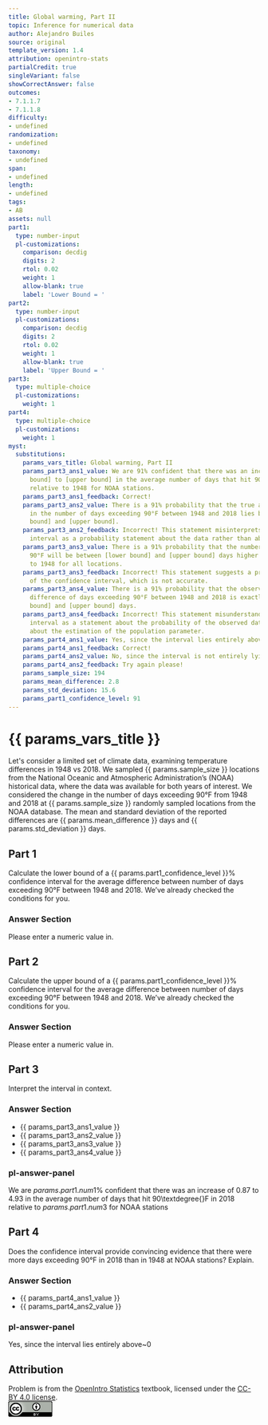 ```yaml
---
title: Global warming, Part II
topic: Inference for numerical data
author: Alejandro Builes
source: original
template_version: 1.4
attribution: openintro-stats
partialCredit: true
singleVariant: false
showCorrectAnswer: false
outcomes:
- 7.1.1.7
- 7.1.1.8
difficulty:
- undefined
randomization:
- undefined
taxonomy:
- undefined
span:
- undefined
length:
- undefined
tags:
- AB
assets: null
part1:
  type: number-input
  pl-customizations:
    comparison: decdig
    digits: 2
    rtol: 0.02
    weight: 1
    allow-blank: true
    label: 'Lower Bound = '
part2:
  type: number-input
  pl-customizations:
    comparison: decdig
    digits: 2
    rtol: 0.02
    weight: 1
    allow-blank: true
    label: 'Upper Bound = '
part3:
  type: multiple-choice
  pl-customizations:
    weight: 1
part4:
  type: multiple-choice
  pl-customizations:
    weight: 1
myst:
  substitutions:
    params_vars_title: Global warming, Part II
    params_part3_ans1_value: We are 91% confident that there was an increase of [lower
      bound] to [upper bound] in the average number of days that hit 90°F in 2018
      relative to 1948 for NOAA stations.
    params_part3_ans1_feedback: Correct!
    params_part3_ans2_value: There is a 91% probability that the true average difference
      in the number of days exceeding 90°F between 1948 and 2018 lies between [lower
      bound] and [upper bound].
    params_part3_ans2_feedback: Incorrect! This statement misinterprets the confidence
      interval as a probability statement about the data rather than about the interval.
    params_part3_ans3_value: There is a 91% probability that the number of days exceeding
      90°F will be between [lower bound] and [upper bound] days higher in 2018 compared
      to 1948 for all locations.
    params_part3_ans3_feedback: Incorrect! This statement suggests a predictive interpretation
      of the confidence interval, which is not accurate.
    params_part3_ans4_value: There is a 91% probability that the observed average
      difference of days exceeding 90°F between 1948 and 2018 is exactly between [lower
      bound] and [upper bound] days.
    params_part3_ans4_feedback: Incorrect! This statement misunderstands the confidence
      interval as a statement about the probability of the observed data, rather than
      about the estimation of the population parameter.
    params_part4_ans1_value: Yes, since the interval lies entirely above 0.
    params_part4_ans1_feedback: Correct!
    params_part4_ans2_value: No, since the interval is not entirely lying above 0.
    params_part4_ans2_feedback: Try again please!
    params_sample_size: 194
    params_mean_difference: 2.8
    params_std_deviation: 15.6
    params_part1_confidence_level: 91
---
```

# {{ params_vars_title }}
Let's consider a limited set of climate data, examining temperature differences in 1948 vs 2018. We sampled {{ params.sample_size }} locations from the National Oceanic and Atmospheric Administration’s (NOAA) historical data, where the data was available for both years of interest. We considered the change in the number of days exceeding 90°F from 1948 and 2018 at {{ params.sample_size }} randomly sampled locations from the NOAA database. The mean and standard deviation of the reported differences are {{ params.mean_difference }} days and {{ params.std_deviation }} days.

## Part 1

Calculate the lower bound of a {{ params.part1_confidence_level }}% confidence interval for the average difference between number of days exceeding 90°F between 1948 and 2018. We’ve already checked the conditions for you.

### Answer Section

Please enter a numeric value in.

## Part 2

Calculate the upper bound of a {{ params.part1_confidence_level }}% confidence interval for the average difference between number of days exceeding 90°F between 1948 and 2018. We’ve already checked the conditions for you.

### Answer Section

Please enter a numeric value in.

## Part 3

Interpret the interval in context.

### Answer Section

- {{ params_part3_ans1_value }}
- {{ params_part3_ans2_value }}
- {{ params_part3_ans3_value }}
- {{ params_part3_ans4_value }}

### pl-answer-panel

We are ${{ params.part1.num1 }}$% confident that there was an
increase of 0.87 to 4.93 in the average number
of days that hit 90\textdegree{}F in 2018
relative to ${{ params.part1.num3 }}$ for NOAA stations

## Part 4

Does the confidence interval provide convincing evidence that there were more days exceeding 90°F in
2018 than in 1948 at NOAA stations? Explain.

### Answer Section

- {{ params_part4_ans1_value }}
- {{ params_part4_ans2_value }}

### pl-answer-panel

Yes, since the interval lies entirely above~0

## Attribution

Problem is from the [OpenIntro Statistics](https://openintro.org/book/os/) textbook, licensed under the [CC-BY 4.0 license](https://creativecommons.org/licenses/by/4.0/).<br>![Image representing the Creative Commons 4.0 BY license.](https://raw.githubusercontent.com/firasm/bits/master/by.png)